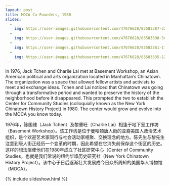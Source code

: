 ```yaml
---
layout: post
title: MOCA Co-Founders, 1980
slides:
  -
    img: https://user-images.githubusercontent.com/47676628/83583387-32e3b680-a512-11ea-85b4-ba3118b19339.jpg
  -
    img: https://user-images.githubusercontent.com/47676628/83583398-3d9e4b80-a512-11ea-84aa-88f87bce01da.jpg
  -
    img: https://user-images.githubusercontent.com/47676628/83583361-1f385000-a512-11ea-8ef1-a4b7e6ffb1fc.jpg
  -
    img: https://user-images.githubusercontent.com/47676628/83583335-12b3f780-a512-11ea-8859-0f0bbe84c05c.jpg
---
```


In 1976, Jack Tchen and Charlie Lai met at Basement Workshop, an Asian American political and arts organization located in Manhattan’s Chinatown.  The organization was a space that allowed fellow artists and activists to meet and exchange ideas.  Tchen and Lai noticed that Chinatown was going through a transformative period and wanted to preserve the history of the neighborhood before it disappeared.  This prompted the two to establish the Center for Community Studies (colloquially known as the New York Chinatown History Project) in 1980.  The center would grow and evolve into the MOCA you know today.  

1976年，陈国维（Jack Tchen）及黎重旺（Charlie Lai）相逢于地下室工作坊（Basement Workshop）。该工作坊是位于曼哈顿唐人街的亚裔美国人政治艺术组织，是个欢迎艺术家同行与社会活动家相聚、交换理念的地方。陈先生与黎先生注意到唐人街正经历一个变革的时期，因此希望在它消失前保存这个街区的历史。这样的想法驱使他们在1980年成立了社区研究中心（Center of Community Studies，也就是我们常说的纽约华埠历史研究社（New York Chinatown History Project）。该中心于日后逐渐壮大发展成今日众所周知的美国华人博物馆（MOCA）。

{% include slideshow.html %}


